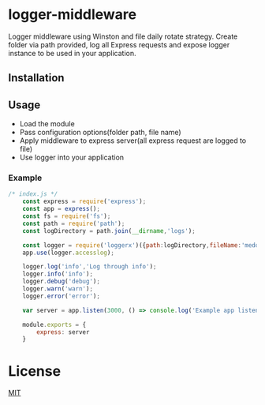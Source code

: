 # logger-middleware
Logger middleware using Winston and file daily rotate strategy. Create folder via path provided, log all Express requests and expose logger instance to be used in your application.

## Installation



## Usage

- Load the module
- Pass configuration options(folder path, file name)
- Apply middleware to express server(all express request are logged to file)
- Use logger into your application


### Example

```js
/* index.js */
    const express = require('express');
    const app = express();
    const fs = require('fs');
    const path = require('path');
    const logDirectory = path.join(__dirname,'logs');

    const logger = require('loggerx')({path:logDirectory,fileName:'medo-login.log'});
    app.use(logger.accesslog);

    logger.log('info','Log through info');
    logger.info('info');
    logger.debug('debug');
    logger.warn('warn');
    logger.error('error');

    var server = app.listen(3000, () => console.log('Example app listening on port %s!',3000));

    module.exports = {
        express: server
    }   
```

# License

[MIT](LICENSE)



